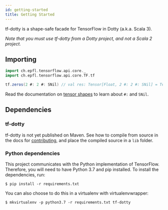 ```yaml
---
id: getting-started
title: Getting Started
---
```


tf-dotty is a shape-safe facade for TensorFlow in Dotty (a.k.a. Scala 3).

_Note that you must use tf-dotty from a Dotty project, and not a Scala 2 project._

## Importing

```scala
import ch.epfl.tensorflow.api.core._
import ch.epfl.tensorflow.api.core.TF.tf

tf.zeros(2 #: 2 #: SNil) // val res: Tensor[Float, 2 #: 2 #: SNil] = Tensor("zeros:0", shape=(2, 2), dtype=float32)
```

Read the documentation on [tensor shapes](shape.md) to learn about `#:` and `SNil`.

## Dependencies

### tf-dotty

tf-dotty is not yet published on Maven. See how to compile from source in the docs for [contributing](contributing.md), and place the compiled source in a `lib` folder.

### Python dependencies

This project communicates with the Python implementation of TensorFlow. Therefore, you will need to have Python 3.7 and pip installed. To install the dependencies, run:

```console
$ pip install -r requirements.txt
```

You can also choose to do this in a virtualenv with virtualenvwrapper:

```console
$ mkvirtualenv -p python3.7 -r requirements.txt tf-dotty
```
